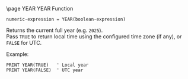 \page YEAR YEAR Function

```basic
numeric-expression = YEAR(boolean-expression)
```

Returns the current full year (e.g. `2025`).  
Pass `TRUE` to return local time using the configured time zone (if any), or `FALSE` for UTC.

Example:

```basic
PRINT YEAR(TRUE)   ' Local year
PRINT YEAR(FALSE)  ' UTC year
```
